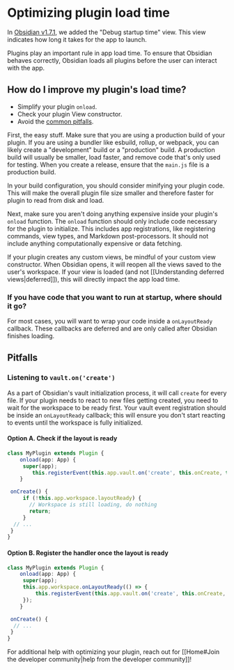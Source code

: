 # Optimizing plugin load time

In [Obsidian v1.7.1](https://obsidian.md/changelog/2024-08-27-desktop-v1.7.1/), we added the "Debug startup time" view. This view indicates how long it takes for the app to launch.

Plugins play an important rule in app load time. To ensure that Obsidian behaves correctly, Obsidian loads all plugins before the user can interact with the app.

## How do I improve my plugin's load time?

- Simplify your plugin `onload`.
- Check your plugin View constructor.
- Avoid the [common pitfalls](#pitfalls).

First, the easy stuff. Make sure that you are using a production build of your plugin. If you are using a bundler like esbuild, rollup, or webpack, you can likely create a "development" build or a "production" build. A production build will usually be smaller, load faster, and remove code that's only used for testing. When you create a release, ensure that the `main.js` file is a production build.

In your build configuration, you should consider minifying your plugin code. This will make the overall plugin file size smaller and therefore faster for plugin to read from disk and load.

Next, make sure you aren't doing anything expensive inside your plugin's `onload` function. The `onload` function should only include code necessary for the plugin to initialize. This includes app registrations, like registering commands, view types, and Markdown post-processors. It should not include anything computationally expensive or data fetching.

If your plugin creates any custom views, be mindful of your custom view constructor. When Obsidian opens, it will reopen all the views saved to the user's workspace. If your view is loaded (and not [[Understanding deferred views|deferred]]), this will directly impact the app load time.

### If you have code that you want to run at startup, where should it go?

For most cases, you will want to wrap your code inside a `onLayoutReady` callback. These callbacks are deferred and are only called after Obsidian finishes loading.

## Pitfalls

### Listening to `vault.on('create')`

As a part of Obsidian's vault initialization process, it will call `create` for every file. If your plugin needs to react to new files getting created, you need to wait for the workspace to be ready first. Your vault event registration should be inside an `onLayoutReady` callback; this will ensure you don't start reacting to events until the workspace is fully initialized.

#### Option A. Check if the layout is ready

```ts
class MyPlugin extends Plugin {
    onload(app: App) {
     super(app);
        this.registerEvent(this.app.vault.on('create', this.onCreate, this));
    }

 onCreate() {
     if (!this.app.workspace.layoutReady) {
       // Workspace is still loading, do nothing
       return;
     }
  // ...
 }
}
```

#### Option B. Register the handler once the layout is ready

```ts
class MyPlugin extends Plugin {
    onload(app: App) {
     super(app);
     this.app.workspace.onLayoutReady(() => {
         this.registerEvent(this.app.vault.on('create', this.onCreate, this));
     });
    }

 onCreate() {
  // ...
 }
}
```

For additional help with optimizing your plugin, reach out for [[Home#Join the developer community|help from the developer community]]!
